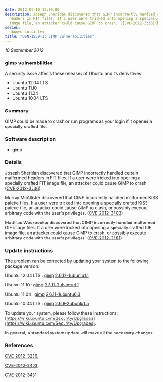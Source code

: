 ```yaml
---
date: 2012-09-10 12:00:00
description: Joseph Sheridan discovered that GIMP incorrectly handled certain malformed
  headers in FIT files. If a user were tricked into opening a specially crafted FIT
  image file, an attacker could cause GIMP to crash. ([CVE-2012-3236](http://people.ubuntu.com/~ubuntu-security/cve/CVE-2012-3236))
series:
- ubuntu-10.04-lts
title: "USN-1559-1: GIMP vulnerabilities"
---
```


*10 September 2012*

### gimp vulnerabilities

A security issue affects these releases of Ubuntu and its derivatives:

* Ubuntu 12.04 LTS
* Ubuntu 11.10
* Ubuntu 11.04
* Ubuntu 10.04 LTS

### Summary

GIMP could be made to crash or run programs as your login if it opened a specially crafted file.

### Software description

* gimp 

### Details

Joseph Sheridan discovered that GIMP incorrectly handled certain malformed headers in FIT files. If a user were tricked into opening a specially crafted FIT image file, an attacker could cause GIMP to crash. ([CVE-2012-3236](http://people.ubuntu.com/~ubuntu-security/cve/CVE-2012-3236))

Murray McAllister discovered that GIMP incorrectly handled malformed KiSS palette files. If a user were tricked into opening a specially crafted KiSS palette file, an attacker could cause GIMP to crash, or possibly execute arbitrary code with the user&#39;s privileges. ([CVE-2012-3403](http://people.ubuntu.com/~ubuntu-security/cve/CVE-2012-3403))

Matthias Weckbecker discovered that GIMP incorrectly handled malformed GIF image files. If a user were tricked into opening a specially crafted GIF image file, an attacker could cause GIMP to crash, or possibly execute arbitrary code with the user&#39;s privileges. ([CVE-2012-3481](http://people.ubuntu.com/~ubuntu-security/cve/CVE-2012-3481)) 

### Update instructions

The problem can be corrected by updating your system to the following package version:

Ubuntu 12.04 LTS
 : [gimp](https://launchpad.net/ubuntu/+source/gimp) <span> [2.6.12-1ubuntu1.1](https://launchpad.net/ubuntu/+source/gimp/2.6.12-1ubuntu1.1) </span> 

Ubuntu 11.10
 : [gimp](https://launchpad.net/ubuntu/+source/gimp) <span> [2.6.11-2ubuntu4.1](https://launchpad.net/ubuntu/+source/gimp/2.6.11-2ubuntu4.1) </span> 

Ubuntu 11.04
 : [gimp](https://launchpad.net/ubuntu/+source/gimp) <span> [2.6.11-1ubuntu6.3](https://launchpad.net/ubuntu/+source/gimp/2.6.11-1ubuntu6.3) </span> 

Ubuntu 10.04 LTS
 : [gimp](https://launchpad.net/ubuntu/+source/gimp) <span> [2.6.8-2ubuntu1.5](https://launchpad.net/ubuntu/+source/gimp/2.6.8-2ubuntu1.5) </span> 

To update your system, please follow these instructions: [https://wiki.ubuntu.com/Security/Upgrades](https://wiki.ubuntu.com/Security/Upgrades).

In general, a standard system update will make all the necessary changes. 

### References

 
 [CVE-2012-3236](http://people.ubuntu.com/~ubuntu-security/cve/CVE-2012-3236), 

 [CVE-2012-3403](http://people.ubuntu.com/~ubuntu-security/cve/CVE-2012-3403), 

 [CVE-2012-3481](http://people.ubuntu.com/~ubuntu-security/cve/CVE-2012-3481)